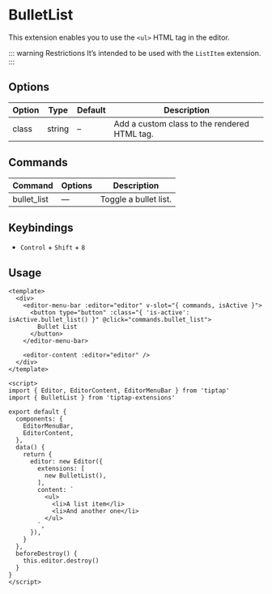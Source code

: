 # BulletList

This extension enables you to use the `<ul>` HTML tag in the editor.

::: warning Restrictions
It’s intended to be used with the `ListItem` extension.
:::

## Options

| Option | Type   | Default | Description                                  |
| ------ | ------ | ------- | -------------------------------------------- |
| class  | string | –       | Add a custom class to the rendered HTML tag. |

## Commands

| Command     | Options | Description           |
| ----------- | ------- | --------------------- |
| bullet_list | —       | Toggle a bullet list. |

## Keybindings

- `Control` + `Shift` + `8`

## Usage

```markup
<template>
  <div>
    <editor-menu-bar :editor="editor" v-slot="{ commands, isActive }">
      <button type="button" :class="{ 'is-active': isActive.bullet_list() }" @click="commands.bullet_list">
        Bullet List
      </button>
    </editor-menu-bar>

    <editor-content :editor="editor" />
  </div>
</template>

<script>
import { Editor, EditorContent, EditorMenuBar } from 'tiptap'
import { BulletList } from 'tiptap-extensions'

export default {
  components: {
    EditorMenuBar,
    EditorContent,
  },
  data() {
    return {
      editor: new Editor({
        extensions: [
          new BulletList(),
        ],
        content: `
          <ul>
            <li>A list item</li>
            <li>And another one</li>
          </ul>
        `,
      }),
    }
  },
  beforeDestroy() {
    this.editor.destroy()
  }
}
</script>
```
